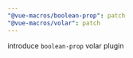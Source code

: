 ```yaml
---
"@vue-macros/boolean-prop": patch
"@vue-macros/volar": patch
---
```


introduce `boolean-prop` volar plugin
  